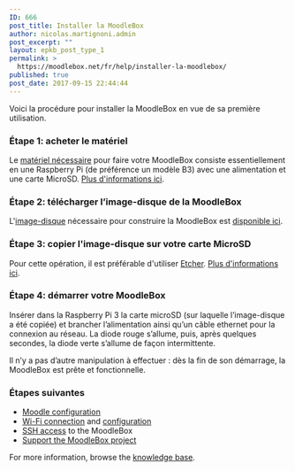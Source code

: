 ```yaml
---
ID: 666
post_title: Installer la MoodleBox
author: nicolas.martignoni.admin
post_excerpt: ""
layout: epkb_post_type_1
permalink: >
  https://moodlebox.net/fr/help/installer-la-moodlebox/
published: true
post_date: 2017-09-15 22:44:44
---
```

Voici la procédure pour installer la MoodleBox en vue de sa première utilisation.
<h3>Étape 1: acheter le matériel</h3>
Le <a href="https://moodlebox.net/fr/help/materiel-necessaire/">matériel nécessaire</a> pour faire votre MoodleBox consiste essentiellement en une Raspberry Pi (de préférence un modèle B3) avec une alimentation et une carte MicroSD. <a href="https://moodlebox.net/fr/help/materiel-necessaire/">Plus d'informations ici</a>.
<h3>Étape 2: télécharger l’image-disque de la MoodleBox</h3>
L'<a href="https://moodlebox.net/fr/help/telecharger-limage-disque/">image-disque</a> nécessaire pour construire la MoodleBox est <a href="https://moodlebox.net/fr/help/telecharger-limage-disque/">disponible ici</a>.
<h3>Étape 3: copier l'image-disque sur votre carte MicroSD</h3>
Pour cette opération, il est préférable d'utiliser <a href="https://etcher.io" target="_blank" rel="noopener">Etcher</a>. <a href="https://moodlebox.net/fr/help/copier-limage-disque-sur-une-carte-sd/">Plus d'informations ici</a>.
<h3>Étape 4: démarrer votre MoodleBox</h3>
Insérer dans la Raspberry Pi 3 la carte microSD (sur laquelle l’image-disque a été copiée) et brancher l’alimentation ainsi qu’un câble ethernet pour la connexion au réseau. La diode rouge s’allume, puis, après quelques secondes, la diode verte s’allume de façon intermittente.

Il n’y a pas d’autre manipulation à effectuer : dès la fin de son démarrage, la MoodleBox est prête et fonctionnelle.
<h3>Étapes suivantes</h3>
<ul>
 	<li><a href="https://moodlebox.net/en/help/moodle-configuration/">Moodle configuration</a></li>
 	<li><a href="https://moodlebox.net/en/help/wi-fi-connection/">Wi-Fi connection</a> and <a href="https://moodlebox.net/en/help/updating-wi-fi-network-configuration/">configuration</a></li>
 	<li><a href="https://moodlebox.net/en/help/command-line-connection/">SSH access</a> to the MoodleBox</li>
 	<li><a href="https://moodlebox.net/en/help/support-the-moodlebox-project/">Support the MoodleBox project</a></li>
</ul>
For more information, browse the <a href="https://moodlebox.net/en/help/">knowledge base</a>.
